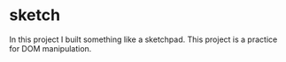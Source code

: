 # sketch
In this project I built something like a sketchpad.  This project is a practice for DOM manipulation.
